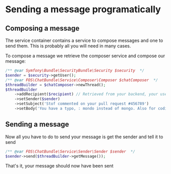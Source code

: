 Sending a message programatically
=================================

Composing a message
-------------------

The service container contains a service to compose messages and one to send them.
This is probably all you will need in many cases.

To compose a message we retrieve the composer service and compose our message:

```php
/** @var Symfony\Bundle\SecurityBundle\Security $security  */
$sender = $security->getUser();
/** @var FOS\ChatBundle\Service\Composer\Composer $chatComposer  */
$threadBuilder = $chatComposer->newThread();
$threadBuilder
    ->addRecipient($recipient) // Retrieved from your backend, your user manager or ...
    ->setSender($sender)
    ->setSubject('Stof commented on your pull request #456789')
    ->setBody('You have a typo, : mondo instead of mongo. Also for coding standards ...');
```

Sending a message
-----------------

Now all you have to do to send your message is get the sender and tell it to send

```php
/** @var FOS\ChatBundle\Service\Sender\Sender $sender  */
$sender->send($threadBuilder->getMessage());
```

That's it, your message should now have been sent
